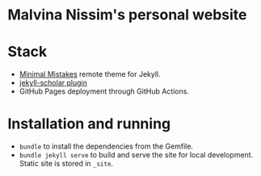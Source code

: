 # Malvina Nissim's personal website

# Stack
- [Minimal Mistakes](https://github.com/mmistakes/minimal-mistakes) remote theme for Jekyll.
- [jekyll-scholar plugin](https://github.com/inukshuk/jekyll-scholar)
- GitHub Pages deployment through GitHub Actions.

# Installation and running
- `bundle` to install the dependencies from the Gemfile.
- `bundle jekyll serve` to build and serve the site for local development. Static site is stored in `_site`.